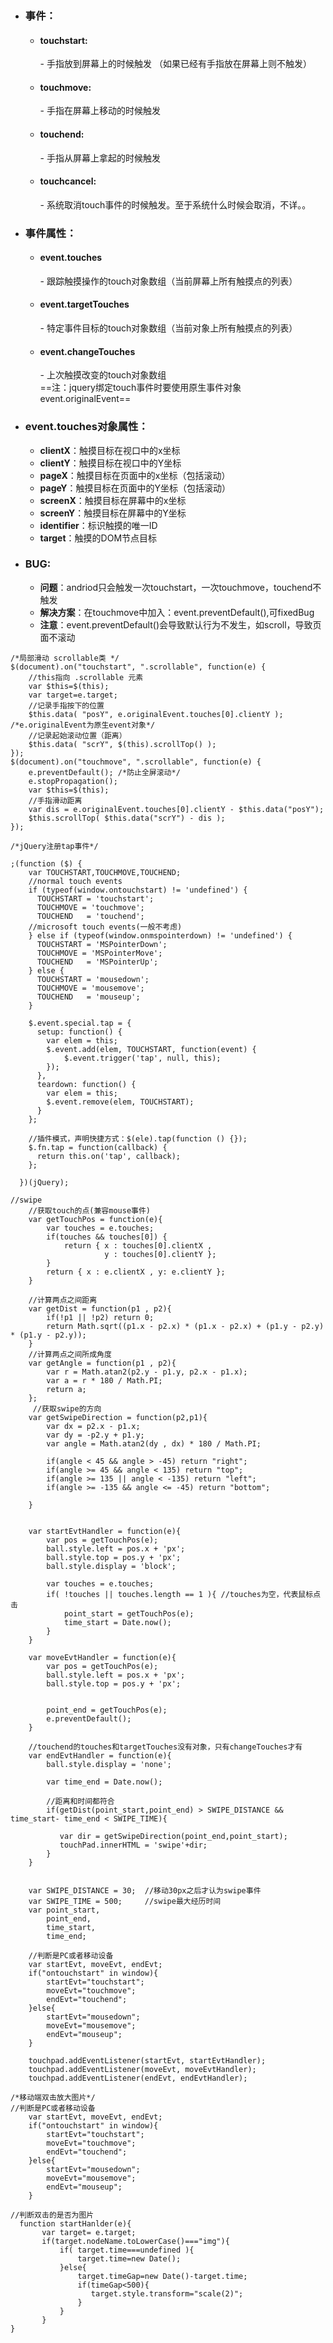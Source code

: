 - ### 事件：
    - #### touchstart:  
        \- 手指放到屏幕上的时候触发  （如果已经有手指放在屏幕上则不触发）
    - #### touchmove:   
        \- 手指在屏幕上移动的时候触发
    - #### touchend:   
        \- 手指从屏幕上拿起的时候触发
    - #### touchcancel:
        \- 系统取消touch事件的时候触发。至于系统什么时候会取消，不详。。

- ### 事件属性： 
    - #### event.touches
        \- 跟踪触摸操作的touch对象数组（当前屏幕上所有触摸点的列表）
    - #### event.targetTouches 
        \- 特定事件目标的touch对象数组（当前对象上所有触摸点的列表）
    - #### event.changeTouches  
        \- 上次触摸改变的touch对象数组  
        ==注：jquery绑定touch事件时要使用原生事件对象event.originalEvent==
- ### event.touches对象属性：
    - **clientX**：触摸目标在视口中的x坐标
    - **clientY**：触摸目标在视口中的Y坐标
    - **pageX**：触摸目标在页面中的x坐标（包括滚动）
    - **pageY**：触摸目标在页面中的Y坐标（包括滚动）
    - **screenX**：触摸目标在屏幕中的x坐标
    - **screenY**：触摸目标在屏幕中的Y坐标
    - **identifier**：标识触摸的唯一ID
    - **target**：触摸的DOM节点目标
- ### BUG:
    - **问题**：andriod只会触发一次touchstart，一次touchmove，touchend不触发
    - **解决方案**：在touchmove中加入：event.preventDefault(),可fixedBug
    - **注意**：event.preventDefault()会导致默认行为不发生，如scroll，导致页面不滚动

```
/*局部滑动 scrollable类 */
$(document).on("touchstart", ".scrollable", function(e) {
    //this指向 .scrollable 元素
    var $this=$(this);
    var target=e.target;
    //记录手指按下的位置
    $this.data( "posY", e.originalEvent.touches[0].clientY ); /*e.originalEvent为原生event对象*/
    //记录起始滚动位置（距离）
    $this.data( "scrY", $(this).scrollTop() );
});
$(document).on("touchmove", ".scrollable", function(e) {
    e.preventDefault(); /*防止全屏滚动*/
    e.stopPropagation(); 
    var $this=$(this);
    //手指滑动距离
    var dis = e.originalEvent.touches[0].clientY - $this.data("posY");
    $this.scrollTop( $this.data("scrY") - dis );
});
```

```
/*jQuery注册tap事件*/

;(function ($) {
	var TOUCHSTART,TOUCHMOVE,TOUCHEND;
	//normal touch events
	if (typeof(window.ontouchstart) != 'undefined') {
	  TOUCHSTART = 'touchstart';
	  TOUCHMOVE = 'touchmove';
	  TOUCHEND   = 'touchend';
	//microsoft touch events(一般不考虑)
	} else if (typeof(window.onmspointerdown) != 'undefined') {
	  TOUCHSTART = 'MSPointerDown';
	  TOUCHMOVE = 'MSPointerMove';
	  TOUCHEND   = 'MSPointerUp';
	} else {
	  TOUCHSTART = 'mousedown';
	  TOUCHMOVE = 'mousemove';
	  TOUCHEND   = 'mouseup';
	}

	$.event.special.tap = {
	  setup: function() {
	    var elem = this;
	    $.event.add(elem, TOUCHSTART, function(event) {
        	$.event.trigger('tap', null, this);
	    });
	  },
	  teardown: function() {
	    var elem = this;
	    $.event.remove(elem, TOUCHSTART);
	  }
	};

	//插件模式，声明快捷方式：$(ele).tap(function () {});  
    $.fn.tap = function(callback) {
      return this.on('tap', callback);
    };

  })(jQuery);

```

```
//swipe
	//获取touch的点(兼容mouse事件)
	var getTouchPos = function(e){
        var touches = e.touches;
        if(touches && touches[0]) {
            return { x : touches[0].clientX ,
            		 y : touches[0].clientY };
        }
        return { x : e.clientX , y: e.clientY };
    }

    //计算两点之间距离
    var getDist = function(p1 , p2){
        if(!p1 || !p2) return 0;
        return Math.sqrt((p1.x - p2.x) * (p1.x - p2.x) + (p1.y - p2.y) * (p1.y - p2.y));
    }
    //计算两点之间所成角度
    var getAngle = function(p1 , p2){
        var r = Math.atan2(p2.y - p1.y, p2.x - p1.x);
        var a = r * 180 / Math.PI;
        return a;
    };
     //获取swipe的方向
    var getSwipeDirection = function(p2,p1){
        var dx = p2.x - p1.x;
        var dy = -p2.y + p1.y;    
        var angle = Math.atan2(dy , dx) * 180 / Math.PI;

        if(angle < 45 && angle > -45) return "right";
        if(angle >= 45 && angle < 135) return "top";
        if(angle >= 135 || angle < -135) return "left";
        if(angle >= -135 && angle <= -45) return "bottom";

    }


	var startEvtHandler = function(e){
		var pos = getTouchPos(e);
		ball.style.left = pos.x + 'px';
		ball.style.top = pos.y + 'px';
		ball.style.display = 'block';

		var touches = e.touches; 
        if( !touches || touches.length == 1 ){ //touches为空，代表鼠标点击
            point_start = getTouchPos(e);
            time_start = Date.now();
        }
	}

	var moveEvtHandler = function(e){
		var pos = getTouchPos(e);
		ball.style.left = pos.x + 'px';
		ball.style.top = pos.y + 'px';


		point_end = getTouchPos(e);
		e.preventDefault();
	}

	//touchend的touches和targetTouches没有对象，只有changeTouches才有
	var endEvtHandler = function(e){
		ball.style.display = 'none';

		var time_end = Date.now();

		//距离和时间都符合
        if(getDist(point_start,point_end) > SWIPE_DISTANCE && time_start- time_end < SWIPE_TIME){
           
           var dir = getSwipeDirection(point_end,point_start);
           touchPad.innerHTML = 'swipe'+dir;
        }
	}

   
    var SWIPE_DISTANCE = 30;  //移动30px之后才认为swipe事件
    var SWIPE_TIME = 500;     //swipe最大经历时间
    var point_start,
    	point_end,
    	time_start,
    	time_end;

    //判断是PC或者移动设备
	var startEvt, moveEvt, endEvt;
	if("ontouchstart" in window){
        startEvt="touchstart";
        moveEvt="touchmove";
        endEvt="touchend";
    }else{
        startEvt="mousedown";
        moveEvt="mousemove";
        endEvt="mouseup";            
    }

	touchpad.addEventListener(startEvt, startEvtHandler);
	touchpad.addEventListener(moveEvt, moveEvtHandler);
	touchpad.addEventListener(endEvt, endEvtHandler);

```

```
/*移动端双击放大图片*/
//判断是PC或者移动设备
    var startEvt, moveEvt, endEvt;
    if("ontouchstart" in window){
        startEvt="touchstart";
        moveEvt="touchmove";
        endEvt="touchend";
    }else{
        startEvt="mousedown";
        moveEvt="mousemove";
        endEvt="mouseup";            
    }

//判断双击的是否为图片
  function startHanlder(e){
       var target= e.target;
       if(target.nodeName.toLowerCase()==="img"){
           if( target.time===undefined ){
               target.time=new Date();
           }else{
               target.timeGap=new Date()-target.time;
               if(timeGap<500){
                  target.style.transform="scale(2)";
               }
           }
       }
}
```

